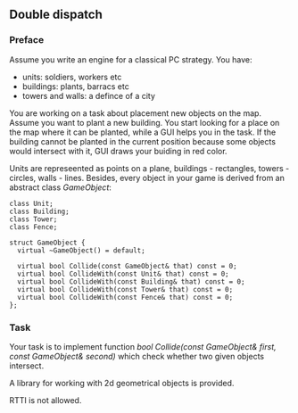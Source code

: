 ## Double dispatch

### Preface

Assume you write an engine for a classical PC strategy. You have:
- units: soldiers, workers etc
- buildings: plants, barracs etc
- towers and walls: a defince of a city

You are working on a task about placement new objects on the map. Assume you want to plant a new building. You start looking for a place on the map where it can be planted, while a GUI helps you in the task. If the building cannot be planted in the current position because some objects would intersect with it, GUI draws your buiding in red color.

Units are represeented as points on a plane, buildings - rectangles, towers - circles, walls - lines. Besides, every object in your game is derived from an abstract class *GameObject*:
```
class Unit;
class Building;
class Tower;
class Fence;

struct GameObject {
  virtual ~GameObject() = default;

  virtual bool Collide(const GameObject& that) const = 0;
  virtual bool CollideWith(const Unit& that) const = 0;
  virtual bool CollideWith(const Building& that) const = 0;
  virtual bool CollideWith(const Tower& that) const = 0;
  virtual bool CollideWith(const Fence& that) const = 0;
};
```

### Task

Your task is to implement function *bool Collide(const GameObject& first, const GameObject& second)* which check whether two given objects intersect.

A library for working with 2d geometrical objects is provided.

RTTI is not allowed.